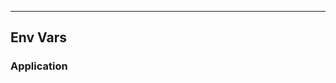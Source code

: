 <!-- Space: Projects -->
<!-- Parent: JetPackComposeHelloWorld -->
<!-- Title: EnvVars JetPackComposeHelloWorld -->
<!-- Label: JetPackComposeHelloWorld -->
<!-- Label: Project -->
<!-- Label: EnvVars -->
<!-- Include: disclaimer.md -->
<!-- Include: ac:toc -->

---

## Env Vars

### Application
